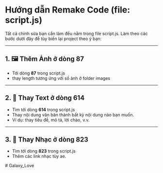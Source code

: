 # Hướng dẫn Remake Code (file: script.js)

Tất cả chỉnh sửa bạn cần làm đều nằm trong file script.js. Làm theo các bước dưới đây để tùy biến lại project theo ý bạn:

---

## 1. 🖼️ Thêm Ảnh ở dòng **87**
- Tới dòng **87** trong script.js
- thay length tương ứng với số ảnh ở folder images

---

## 2. 📝 Thay Text ở dòng **614**
- Tìm tới dòng **614** trong script.js
- Thay nội dung văn bản thành bất kỳ nội dung nào bạn muốn.
- Ví dụ: thay tiêu đề, mô tả, lời chào, v.v.

---

## 3. 📝 Thay Nhạc ở dòng **823**
- Tìm tới dòng **823** trong  script.js
- Thêm các link nhạc tùy ae.


#   G a l a x y _ L o v e  
 